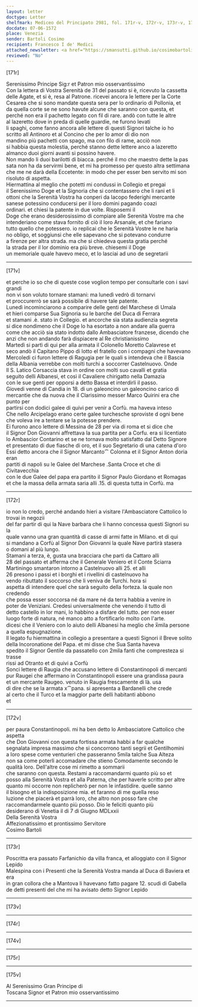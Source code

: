 ```yaml
---
layout: letter
doctype: Letter
shelfmark: Mediceo del Principato 2981, fol. 171r-v, 172r-v, 173r-v, 174r-v, 175r-v
docdate: 07-06-1572
place: Venezia
sender: Bartoli Cosimo
recipient: Francesco I de' Medici
attached_newsletter: <a href="https://smansutti.github.io/cosimobartoli/texts/3081_073/">3081_073</a>
reviewed: "No"
---
```


[171r]  
  
  
Serenissimo Principe Sig:r et Patron mio osservantissimo  
Con la lettera di Vostra Serenità de 31 del passato si è, ricevuto la cassetta  
delle Agate, et si è, resa al Patrone. ricevei ancora le lettere per la Corte  
Cesarea che si sono mandate questa sera per lo ordinario di Pollonia, et  
da quella corte se ne sono havute alcune che saranno con questa, et  
perché non era il pachetto legato con fil di rare. andò con tutte le altre  
al lazeretto dove in preda di quelle guardie, ne furono levati  
li spaghi, come fanno ancora alle lettere di questi Signori talche io ho  
scritto all Antinoro et al Concino che per lo amor di dio non  
mandino più pachetti con spago, ma con filo di rame, acciò non  
si habbia questa molestia, perché stanno dette lettere anco a lazeretto  
almanco duoi giorni avanti si possino havere.  
Non mando li duoi barilotti di biacca. perché il mo che maestro dette la pas  
sata non ha da servirmi bene, et mi ha promesso per questo altra settimana  
che me ne darà della Eccetente: in modo che per esser ben servito mi son  
risoluto di aspetta.  
Hiermattina al meglio che potetti mi condussi in Collegio et pregai  
il Serenissimo Doge et la Signoria che si contentassero che li rani et li  
ottoni che la Serenità Vostra ha conperi da Iacopo federighi mercante  
sanese potessino conducersi per il loro domini pagando coazi  
ordinari. et chiesi la patente in due volte. Risposemi il  
Doge che erano desiderosissimo di compiare alle Serenità Vostre ma che  
intenderiano come stava fornito di ciò il loro Arsanale, et che fariano  
tutto quello che potessero. io replicai che le Serenità Vostre le ne haria  
no obligo, et soggiunsi che elle sapevano che si potevano condurre  
a firenze per altra strada. ma che si chiedeva questa gratia perché  
la strada per il lor dominio era più breve. chiesemi il Doge  
un memoriale quale havevo meco, et lo lasciai ad uno de segretarii  
  
---  

[171v]  
  
  
et perche io so che di queste cose voglion tempo per consultarle con i savi grandi  
non vi son voluto tornare stamani: ma lunedì vedrò di tornarvi  
et proccurerrò se sarà possibile di havere tale patente.  
Lunedì incominciarono a comparire delle genti del Marchese di Umala  
et hieri comparse Sua Signoria su le barche del Duca di Ferrara  
et stamani .è. stato in Collegio. et ancorche sia stata audienzia segreta  
si dice nondimeno che il Doge lo ha esortato a non andare alla guerra  
come che acciò sia stato indotto dallo Ambasciatore franzese, dicendo che  
anzi che non andando farà dispiacere al Re christianissimo  
Martedì si partì di qui per alla armata il Colonello Moretto Calavrese et  
seco andò il Capitano Pippo di lotto el fratello con i compagni che havevano  
Mercoledi ci furon lettere di Ragugia per le quali s intendeva che il Bascia  
della Albania verrebbe con molti turchi a soccorrer Castelnuovo. Onde  
Il S. Latico Corsaccia stava in ordine con molti suo cavalli et gratia  
seguito delli Albanesi, et così il Cavaliere chirigatto nella Damazia  
con le sue genti per opporsi a detto Bassa et interdirli il passo.  
Giovedi venne di Candia in 18. di un galeoncino un galeoncino carico di  
mercantie che da nuova che il Clarissimo messer Marco Quirini era che punto per  
partirsi con dodici galee di quivi per venir a Corfù. ma haveva inteso  
Che nello Arcipelago erano certe galee turchesche sproviste d ogni bene  
che voleva ire a tentare se la potesse prendere.  
Ei furono anco lettere di Messina de 28 per via di roma et si dice che  
il Signor Don Giovanni affrettava la sua partita per a Corfu. era si licentiato  
lo Ambascior Contarino et se ne tornava molto satisfatto dal Detto Signore  
et presentato di due fiasche di oro, et il suo Segretario di una catena d'oro  
Essi detto ancora che il Signor Marcanto⁀ Colonna et il Signor Anton doria eran  
partiti di napoli su le Galee del Marchese .Santa Croce et che di Civitavecchia  
con le due Galee del papa era partito il Signor Paulo Giordano et Romagas  
et che la massa della armata saria alli .15. di questa tutta in Corfù. ma  
  
---  

[172r]  
  
  
io non lo credo, perché andando hieri a visitare l'Ambasciatore Cattolico lo trovai in negozii  
del far partir di qui la Nave barbara che li hanno concessa questi Signori su la  
quale vanno una gran quantità di casse di armi fatte in Milano. et di qui  
si mandano a Corfù al Signor Don Giovanni la quale Nave partirà stasera  
o domani al più lungo.  
Stamani a terza, è, gusta una bracciara che partì da Cattaro alli  
28 del passato et afferma che il Generale Veniero et il Conte Sciarra  
Martiningo smantaron intorno a Castelnuovo alli 25. et alli  
26 presono i passi et i borghi et i rivellini di castelnuovo ha  
vendo ributtato il soccorso che li veniva de Turchi. hora si  
aspetta di intendere quel che sarà seguito della forteza. la quale non credendo  
che possa esser soccorsa né da mare né da terra habbia a venire in  
poter de Veniziani. Credesi universalmente che venendo il tutto di  
detto castello in lor mani, lo habbino a disfare del tutto. per non esser  
luogo forte di natura, né manco atto a fortificarlo molto con l'arte.  
dicesi che il Veniero con lo aiuto delli Albanesi ha meglio che x̅mila persone  
a quella espugnazione.  
Il legato fu hiermattina in collegio a presentare a questi Signori il Breve solito  
della Incoronatione del Papa. et mi disse che Sua Santa haveva  
spedito il Signor Gentile da passatello con 2mila fanti che compresteza si trasse  
rissi ad Otranto et di quivi a Corfù  
Sonci lettere di Raugia che accusano lettere di Constantinopoli di mercanti  
pur Raugei che affermano in Constantinopoli essere una grandissa paura  
et un mercante Raugeo. venuto in Raugia frescamente di là. usa  
di dire che se la armata x⁀pana. si apresenta a Bardanelli che crede  
al certo che il Turco et la maggior parte delli habitanti abbono  
et  
  
---  

[172v]  
  
  
per paura Constantinopoli. mi ha ben detto lo Ambasciatore Cattolico che aspetta  
che Don Giovanni con questa fortissa armata habbi a far qualche  
segnalata impresa massimo che si concorrono tanti segrii et Gentilhomini  
a loro spese come venturieri che passeranno 5mila talche Sua Alteza  
non sa come poterli accomadare che stieno Comodamente secondo le  
qualità loro. Dell'altre cose mi rimetto a sommarii  
che saranno con questa. Restami a raccomandarmi quanto più so et  
posso alla Serenità Vostra et alla Paterna, che per haverle scritto per altre  
quanto mi occorre non replicherò per non le infastidire. quelle sanno  
il bisogno et la indisposizione mia. et faranno di me quella reso  
luzione che piacerà et parrà loro, che altro non posso fare che  
raccomandarmele quanto più posso. Dio le feliciti quanto più  
desiderano di Venetia il di 7 di Giugno MDLxxii  
Della Serenità Vostra  
Affezionatissimo et prontissimo Servitore  
Cosimo Bartoli  
  
---  

[173r]  
  
  
Poscritta era passato Farfanichio da villa franca, et alloggiato con il Signor Lepido  
Malespina con i Presenti che la Serenità Vostra manda al Duca di Baviera et era  
in gran collora che a Mantova li havevano fatto pagare 12. scudi di Gabella  
de detti presenti del che mi ha avisato detto Signor Lepido  
  
---  

[173v]  
  
  
  
---  

[174r]  
  
  
  
---  

[174v]  
  
  
  
---  

[175r]  
  
  
  
---  

[175v]  
  
  
Al Serenissimo Gran Principe di  
Toscana Signor et Patron mio osservantissimo  
  
---  


